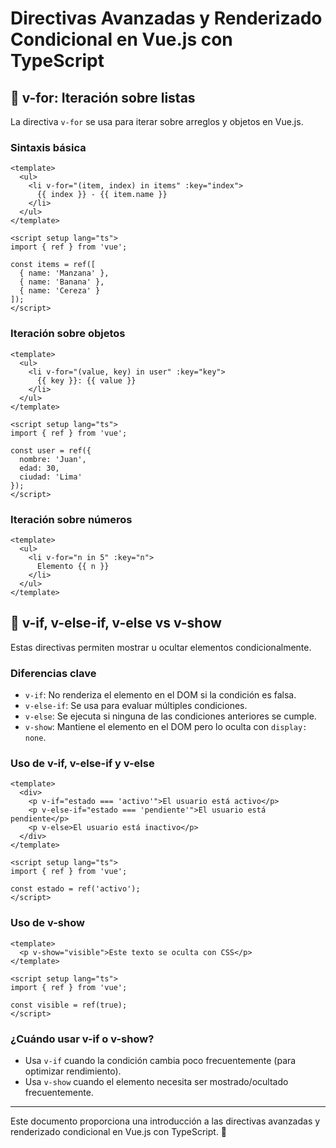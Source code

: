 # Directivas Avanzadas y Renderizado Condicional en Vue.js con TypeScript

## 📌 v-for: Iteración sobre listas
La directiva `v-for` se usa para iterar sobre arreglos y objetos en Vue.js.

### Sintaxis básica
```vue
<template>
  <ul>
    <li v-for="(item, index) in items" :key="index">
      {{ index }} - {{ item.name }}
    </li>
  </ul>
</template>

<script setup lang="ts">
import { ref } from 'vue';

const items = ref([
  { name: 'Manzana' },
  { name: 'Banana' },
  { name: 'Cereza' }
]);
</script>
```

### Iteración sobre objetos
```vue
<template>
  <ul>
    <li v-for="(value, key) in user" :key="key">
      {{ key }}: {{ value }}
    </li>
  </ul>
</template>

<script setup lang="ts">
import { ref } from 'vue';

const user = ref({
  nombre: 'Juan',
  edad: 30,
  ciudad: 'Lima'
});
</script>
```

### Iteración sobre números
```vue
<template>
  <ul>
    <li v-for="n in 5" :key="n">
      Elemento {{ n }}
    </li>
  </ul>
</template>
```

## 📌 v-if, v-else-if, v-else vs v-show
Estas directivas permiten mostrar u ocultar elementos condicionalmente.

### Diferencias clave
- `v-if`: No renderiza el elemento en el DOM si la condición es falsa.
- `v-else-if`: Se usa para evaluar múltiples condiciones.
- `v-else`: Se ejecuta si ninguna de las condiciones anteriores se cumple.
- `v-show`: Mantiene el elemento en el DOM pero lo oculta con `display: none`.

### Uso de v-if, v-else-if y v-else
```vue
<template>
  <div>
    <p v-if="estado === 'activo'">El usuario está activo</p>
    <p v-else-if="estado === 'pendiente'">El usuario está pendiente</p>
    <p v-else>El usuario está inactivo</p>
  </div>
</template>

<script setup lang="ts">
import { ref } from 'vue';

const estado = ref('activo');
</script>
```

### Uso de v-show
```vue
<template>
  <p v-show="visible">Este texto se oculta con CSS</p>
</template>

<script setup lang="ts">
import { ref } from 'vue';

const visible = ref(true);
</script>
```

### ¿Cuándo usar v-if o v-show?
- Usa `v-if` cuando la condición cambia poco frecuentemente (para optimizar rendimiento).
- Usa `v-show` cuando el elemento necesita ser mostrado/ocultado frecuentemente.

---
Este documento proporciona una introducción a las directivas avanzadas y renderizado condicional en Vue.js con TypeScript. 🚀